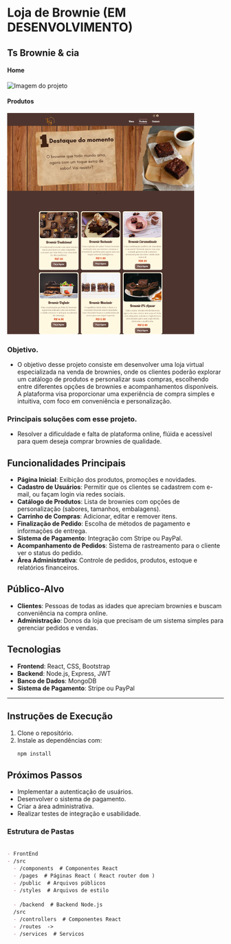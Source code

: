 # Loja de Brownie (EM DESENVOLVIMENTO)

## Ts Brownie & cia

#### Home
<img src="./imgs/home.png" alt="Imagem do projeto" width="400"/>

#### Produtos
<img src="./imgs/products.png" alt="Imagem do projeto" width="435"/>


### Objetivo.
 - O objetivo desse projeto consiste em desenvolver uma loja virtual especializada na venda de brownies, onde os clientes poderão explorar um catálogo de produtos e personalizar suas compras, escolhendo entre diferentes opções de brownies e acompanhamentos disponíveis. A plataforma visa proporcionar uma experiência de compra simples e intuitiva, com foco em conveniência e personalização.


### Principais soluções com esse projeto.
 - Resolver a dificuldade e falta de plataforma online, flúida e acessível para quem deseja comprar brownies de qualidade.

## Funcionalidades Principais

- **Página Inicial**: Exibição dos produtos, promoções e novidades.
- **Cadastro de Usuários**: Permitir que os clientes se cadastrem com e-mail, ou façam login via redes sociais.
- **Catálogo de Produtos**: Lista de brownies com opções de personalização (sabores, tamanhos, embalagens).
- **Carrinho de Compras**: Adicionar, editar e remover itens.
- **Finalização de Pedido**: Escolha de métodos de pagamento e informações de entrega.
- **Sistema de Pagamento**: Integração com Stripe ou PayPal.
- **Acompanhamento de Pedidos**: Sistema de rastreamento para o cliente ver o status do pedido.
- **Área Administrativa**: Controle de pedidos, produtos, estoque e relatórios financeiros.

## Público-Alvo

- **Clientes**: Pessoas de todas as idades que apreciam brownies e buscam conveniência na compra online.
- **Administração**: Donos da loja que precisam de um sistema simples para gerenciar pedidos e vendas.


## Tecnologias
- **Frontend**: React, CSS, Bootstrap
- **Backend**: Node.js, Express, JWT
- **Banco de Dados**: MongoDB
- **Sistema de Pagamento**: Stripe ou PayPal



---

## Instruções de Execução
1. Clone o repositório.
2. Instale as dependências com:
   ```bash
   npm install
## Próximos Passos
- Implementar a autenticação de usuários.
- Desenvolver o sistema de pagamento.
- Criar a área administrativa.
- Realizar testes de integração e usabilidade.


### Estrutura de Pastas
```markdown

- FrontEnd
- /src
  - /components  # Componentes React
  - /pages  # Páginas React ( React router dom )
  - /public  # Arquivos públicos
  - /styles  # Arquivos de estilo

  - /backend  # Backend Node.js
  /src
  - /controllers  # Componentes React
  - /routes  ->
  - /services  # Servicos
```
